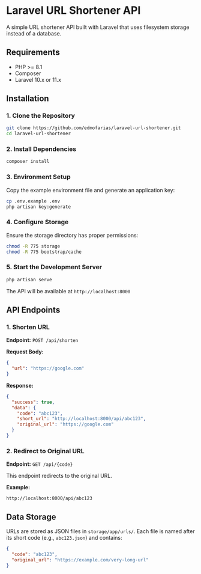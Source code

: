 # Laravel URL Shortener API

A simple URL shortener API built with Laravel that uses filesystem storage instead of a database.

## Requirements

- PHP >= 8.1
- Composer
- Laravel 10.x or 11.x

## Installation

### 1. Clone the Repository

```bash
git clone https://github.com/edmofarias/laravel-url-shortener.git
cd laravel-url-shortener
```

### 2. Install Dependencies

```bash
composer install
```

### 3. Environment Setup

Copy the example environment file and generate an application key:

```bash
cp .env.example .env
php artisan key:generate
```

### 4. Configure Storage

Ensure the storage directory has proper permissions:

```bash
chmod -R 775 storage
chmod -R 775 bootstrap/cache
```

### 5. Start the Development Server

```bash
php artisan serve
```

The API will be available at `http://localhost:8000`

## API Endpoints

### 1. Shorten URL

**Endpoint:** `POST /api/shorten`

**Request Body:**
```json
{
  "url": "https://google.com"
}
```

**Response:**
```json
{
  "success": true,
  "data": {
    "code": "abc123",
    "short_url": "http://localhost:8000/api/abc123",
    "original_url": "https://google.com"
  }
}
```

### 2. Redirect to Original URL

**Endpoint:** `GET /api/{code}`

This endpoint redirects to the original URL.

**Example:**
```
http://localhost:8000/api/abc123
```

## Data Storage

URLs are stored as JSON files in `storage/app/urls/`. Each file is named after its short code (e.g., `abc123.json`) and contains:

```json
{
  "code": "abc123",
  "original_url": "https://example.com/very-long-url"
}
```
